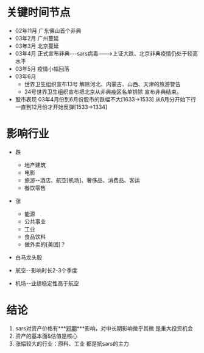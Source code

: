 # 关键时间节点
* 02年11月 广东佛山首个非典
* 03年2月 广州蔓延
* 03年3月 北京蔓延
* 03年4月 正式宣布非典---sars病毒--->上证大跌、北京非典疫情仍处于较高水平
* 03年5月 疫情小幅回落
* 03年6月 
  * 世界卫生组织宣布13号 解除河北、内蒙古、山西、天津的旅游警告
  *  24号世界卫生组织宣布把北京从非典疫区名单排除 宣布非典结束。
* 股市表现 03年4月份到6月份股市的跌幅不大[1633->1533] 从6月分开始下行一直到12月份才开始反弹[1533->1334]

# 影响行业

* 跌
  * 地产建筑
  * 电影
  * 旅游--酒店、航空[机场]、奢侈品、消费品、客运
  * 餐饮零售
* 涨

  * 能源
  * 公共事业
  * 工业
  * 食品饮料
  * 做外卖的[美团]？
* 白马龙头股
* 航空--影响时长2-3个季度
* 机场--业绩稳定性高于航空



# 结论

1. sars对资产价格有***<u>短期</u>***影响，对中长期影响微乎其微 是重大投资机会
2. 资产的基本面&估值是核心 
3. 涨幅较大的行业：原料、工业 都是抗sars的主力